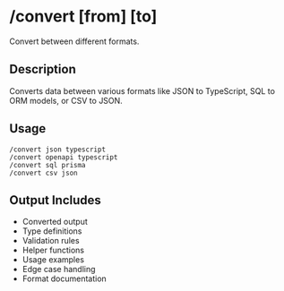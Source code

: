 # /convert [from] [to]

Convert between different formats.

## Description
Converts data between various formats like JSON to TypeScript, SQL to ORM models, or CSV to JSON.

## Usage
```
/convert json typescript
/convert openapi typescript
/convert sql prisma
/convert csv json
```

## Output Includes
- Converted output
- Type definitions
- Validation rules
- Helper functions
- Usage examples
- Edge case handling
- Format documentation
